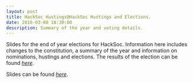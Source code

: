 ```yaml
---
layout: post
title: HackSoc Hustings@HackSoc Hustings and Elections.
date: 2016-03-08 18:30:00
description: Summary of the year and voting details.
---
```


Slides for the end of year elections for HackSoc. Information here includes changes to the constitution, a summary of the year and information on nominations, hustings and elections. The results of the election can be found [_here_](http://hacksocnotts.co.uk/2016/03/11/HackSoc-Elections-And-End-Of-Year-Summary.html).

Slides can be found [_here_](https://github.com/lukeg101/Talks/blob/master/hacksocElections20167.pdf).